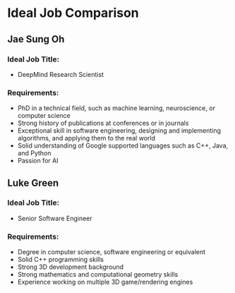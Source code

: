 # Ideal Job Comparison

## Jae Sung Oh 
### Ideal Job Title: 
- DeepMind Research Scientist 
### Requirements: 
- PhD in a technical field, such as machine learning, neuroscience, or computer science
- Strong history of publications at conferences or in journals
- Exceptional skill in software engineering, designing and implementing algorithms, and applying them to the real world
- Solid understanding of Google supported languages such as C++, Java, and Python
- Passion for AI

## Luke Green
### Ideal Job Title:
- Senior Software Engineer
### Requirements:
- Degree in computer science, software engineering or equivalent
- Solid C++ programming skills
- Strong 3D development background
- Strong mathematics and computational geometry skills
- Experience working on multiple 3D game/rendering engines
